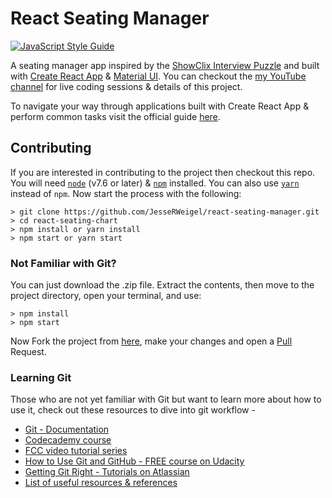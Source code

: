 # React Seating Manager
[![JavaScript Style Guide](https://img.shields.io/badge/code_style-standard-brightgreen.svg)](https://standardjs.com)

A seating manager app inspired by the [ShowClix Interview Puzzle](https://www.showclix.com/static/puzzle.html) and built with [Create React App](https://github.com/facebookincubator/create-react-app) & [Material UI](https://github.com/callemall/material-ui). You can checkout the [my YouTube channel](https://www.youtube.com/c/JesseWeigel29) for live coding sessions & details of this project.

To navigate your way through applications built with Create React App & perform common tasks visit the official guide [here](https://github.com/facebookincubator/create-react-app/blob/master/packages/react-scripts/template/README.md).

## Contributing
If you are interested in contributing to the project then checkout this repo. You will need <code>[node](https://nodejs.org/en/)</code> (v7.6 or later) & <code>[npm](https://www.npmjs.com/)</code> installed. You can also use <code>[yarn](https://yarnpkg.com/en/)</code> instead of <code>npm</code>. Now start the process with the following:
```
> git clone https://github.com/JesseRWeigel/react-seating-manager.git
> cd react-seating-chart
> npm install or yarn install
> npm start or yarn start
```

### Not Familiar with Git?
You can just download the .zip file. Extract the contents, then move to the project directory, open your terminal, and use:
```
> npm install
> npm start
```
Now Fork the project from [here](https://github.com/JesseRWeigel/react-seating-manager), make your changes and open a [Pull](https://github.com/JesseRWeigel/react-seating-manager/pulls) Request.

### Learning Git
Those who are not yet familiar with Git but want to learn more about how to use it, check out these resources to dive into git workflow -
- [Git - Documentation](https://git-scm.com/doc)
- [Codecademy course](https://www.codecademy.com/learn/learn-git)
- [FCC video tutorial series](https://www.youtube.com/watch?v=vR-y_2zWrIE&list=PLWKjhJtqVAbkFiqHnNaxpOPhh9tSWMXIF)
- [How to Use Git and GitHub - FREE course on Udacity](https://www.udacity.com/course/how-to-use-git-and-github--ud775#)
- [Getting Git Right - Tutorials on Atlassian](https://www.atlassian.com/git)
- [List of useful resources & references](https://gist.github.com/eashish93/3eca6a90fef1ea6e586b7ec211ff72a5)